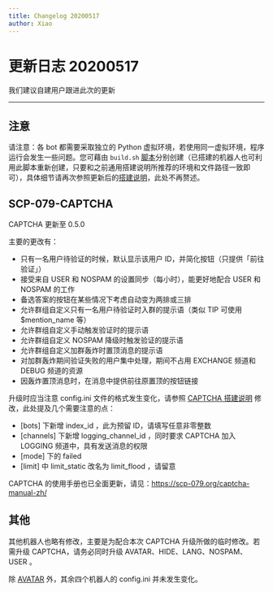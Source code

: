 ```yaml
---
title: Changelog 20200517
author: Xiao
---
```


<link rel="stylesheet" href="/css/chinese.css">

# 更新日志 20200517

我们建议自建用户跟进此次的更新

---

## 注意

请注意：各 bot 都需要采取独立的 Python 虚拟环境，若使用同一虚拟环境，程序运行会发生一些问题。您可藉由 `build.sh` [脚本](https://github.com/scp-079/scripts/)分别创建（已搭建的机器人也可利用此脚本重新创建，只要和之前通用搭建说明所推荐的环境和文件路径一致即可），具体细节请再次参照更新后的[搭建说明](https://scp-079.org/how-zh/)，此处不再赘述。

## SCP-079-CAPTCHA

CAPTCHA 更新至 0.5.0

主要的更改有：

- 只有一名用户待验证的时候，默认显示该用户 ID，并简化按钮（只提供「前往验证」）
- 接受来自 USER 和 NOSPAM 的设置同步（每小时），能更好地配合 USER 和 NOSPAM 的工作
- 备选答案的按钮在某些情况下考虑自动变为两排或三排
- 允许群组自定义只有一名用户待验证时入群的提示语（类似 TIP 可使用 $mention_name 等）
- 允许群组自定义手动触发验证时的提示语
- 允许群组自定义 NOSPAM 降级时触发验证的提示语
- 允许群组自定义加群轰炸时置顶消息的提示语
- 对加群轰炸期间验证失败的用户集中处理，期间不占用 EXCHANGE 频道和 DEBUG 频道的资源
- 因轰炸置顶消息时，在消息中提供前往原置顶的按钮链接

升级时应当注意 config.ini 文件的格式发生变化，请参照 [CAPTCHA 搭建说明](https://scp-079.org/captcha-zh/) 修改，此处提及几个需要注意的点：

- [bots] 下新增 index_id ，此为预留 ID，请填写任意非零整数
- [channels] 下新增 logging_channel_id ，同时要求 CAPTCHA 加入 LOGGING 频道中，具有发送消息的权限
- [mode] 下的 failed
- [limit] 中 limit_static 改名为 limit_flood ，请留意

CAPTCHA 的使用手册也已全面更新，请见：<https://scp-079.org/captcha-manual-zh/>

## 其他

其他机器人也略有修改，主要是为配合本次 CAPTCHA 升级所做的临时修改。若需升级 CAPTCHA，请务必同时升级 AVATAR、HIDE、LANG、NOSPAM、USER 。

除 [AVATAR](https://scp-079.org/avatar-zh/) 外，其余四个机器人的 config.ini 并未发生变化。
